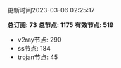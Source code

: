 更新时间2023-03-06 02:25:17

**总订阅: 73**
**总节点: 1175**
**有效节点: 519**
- v2ray节点: 290
- ss节点: 184
- trojan节点: 45
